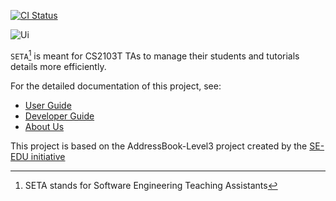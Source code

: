 [![CI Status](https://github.com/AY2223S1-CS2103T-T08-4/tp/workflows/Java%20CI/badge.svg)](https://github.com/AY2223S1-CS2103T-T08-4/tp/actions)

![Ui](docs/images/userguide-screenshots/liststu.png)

`SETA`[^1] is meant for CS2103T TAs to manage their students and tutorials details more efficiently.

For the detailed documentation of this project, see:

* [User Guide](docs/UserGuide.md)
* [Developer Guide](docs/DeveloperGuide.md)
* [About Us](docs/AboutUs.md)

This project is based on the AddressBook-Level3 project created by the [SE-EDU initiative](https://se-education.org)

[^1]: SETA stands for Software Engineering Teaching Assistants
